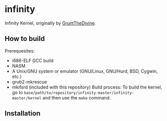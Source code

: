 infinity
========

Infinity Kernel, originally by [GruntTheDivine](https://github.com/GruntTheDivine).

How to build
------------
Prerequesites:
- i686-ELF GCC build
- NASM
- A Unix/GNU system or emulator (GNU/Linux, GNU/Hurd, BSD, Cygwin, etc.)
- grub2-mkrescue
- mkifsrd (included with this repository)
Build process:
	To build the kernel, go to `base/path/to/repository/infinity-master/infinity-master/kernel`
	and then use the `make` command.

Installation
------------
